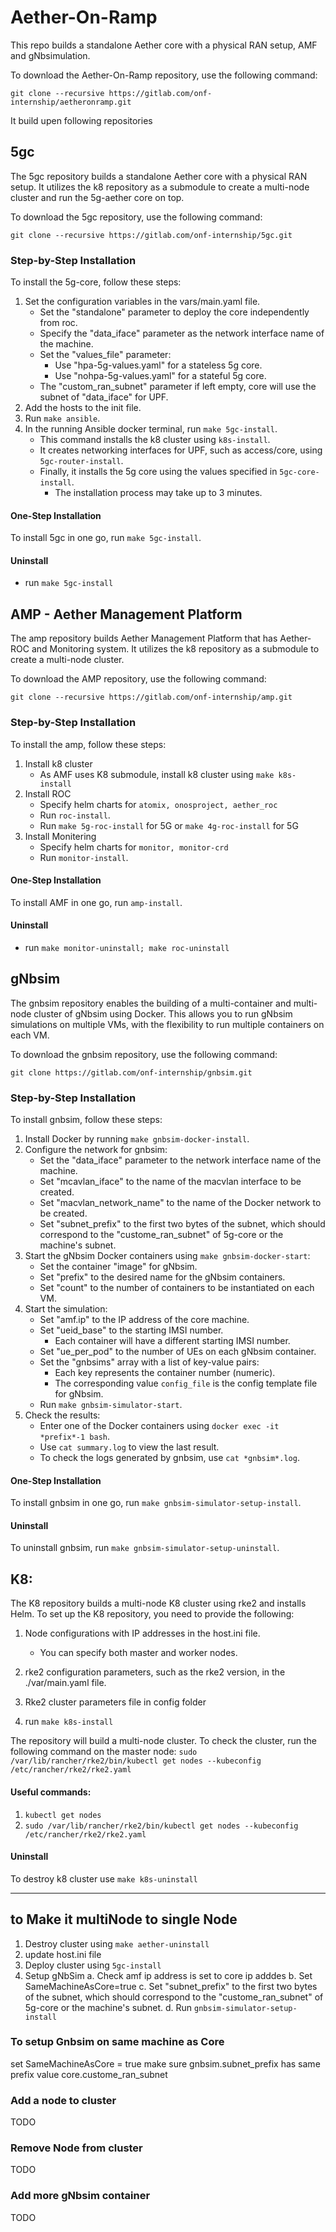 # Aether-On-Ramp
This repo builds a standalone Aether core with a physical RAN setup, AMF and gNbsimulation.

To download the Aether-On-Ramp repository, use the following command:
```
git clone --recursive https://gitlab.com/onf-internship/aetheronramp.git
```
It build upen following repositories 

## 5gc

The 5gc repository builds a standalone Aether core with a physical RAN setup. It utilizes the k8 repository as a submodule to create a multi-node cluster and run the 5g-aether core on top.

To download the 5gc repository, use the following command:
```
git clone --recursive https://gitlab.com/onf-internship/5gc.git
```

### Step-by-Step Installation
To install the 5g-core, follow these steps:
1. Set the configuration variables in the vars/main.yaml file.
   - Set the "standalone" parameter to deploy the core independently from roc.
   - Specify the "data_iface" parameter as the network interface name of the machine.
   - Set the "values_file" parameter:
     - Use "hpa-5g-values.yaml" for a stateless 5g core.
     - Use "nohpa-5g-values.yaml" for a stateful 5g core.
   - The "custom_ran_subnet" parameter if left empty, core will use the subnet of "data_iface" for UPF.
2. Add the hosts to the init file.
3. Run `make ansible`.
4. In the running Ansible docker terminal, run `make 5gc-install`.
   - This command installs the k8 cluster using `k8s-install`.
   - It creates networking interfaces for UPF, such as access/core, using `5gc-router-install`.
   - Finally, it installs the 5g core using the values specified in `5gc-core-install`.
     - The installation process may take up to 3 minutes.

#### One-Step Installation
To install 5gc in one go, run `make 5gc-install`.
#### Uninstall
   - run `make 5gc-install`


## AMP - Aether Management Platform

The amp repository builds Aether Management Platform that has Aether-ROC and Monitoring system. It utilizes the k8 repository as a submodule to create a multi-node cluster.

To download the AMP repository, use the following command:
```
git clone --recursive https://gitlab.com/onf-internship/amp.git
```
### Step-by-Step Installation
To install the amp, follow these steps:
1. Install k8 cluster
   - As AMF uses K8 submodule, install k8 cluster using `make k8s-install`
2. Install ROC
   - Specify helm charts for `atomix, onosproject, aether_roc`
   - Run `roc-install`.
   - Run `make 5g-roc-install` for 5G or `make 4g-roc-install` for 5G 
3. Install Monitering
   - Specify helm charts for `monitor, monitor-crd`
   - Run `monitor-install`.

#### One-Step Installation
To install AMF in one go, run `amp-install`.
#### Uninstall
   - run `make monitor-uninstall; make roc-uninstall`


## gNbsim

The gnbsim repository enables the building of a multi-container and multi-node cluster of gNbsim using Docker. This allows you to run gNbsim simulations on multiple VMs, with the flexibility to run multiple containers on each VM.

To download the gnbsim repository, use the following command:
```
git clone https://gitlab.com/onf-internship/gnbsim.git
```

### Step-by-Step Installation
To install gnbsim, follow these steps:

1. Install Docker by running `make gnbsim-docker-install`.
2. Configure the network for gnbsim:
   - Set the "data_iface" parameter to the network interface name of the machine.
   - Set "mcavlan_iface" to the name of the macvlan interface to be created.
   - Set "macvlan_network_name" to the name of the Docker network to be created.
   - Set "subnet_prefix" to the first two bytes of the subnet, which should correspond to the "custome_ran_subnet" of 5g-core or the machine's subnet.
3. Start the gNbsim Docker containers using `make gnbsim-docker-start`:
   - Set the container "image" for gNbsim.
   - Set "prefix" to the desired name for the gNbsim containers.
   - Set "count" to the number of containers to be instantiated on each VM.
4. Start the simulation:
   - Set "amf.ip" to the IP address of the core machine.
   - Set "ueid_base" to the starting IMSI number.
     - Each container will have a different starting IMSI number.
   - Set "ue_per_pod" to the number of UEs on each gNbsim container.
   - Set the "gnbsims" array with a list of key-value pairs:
     - Each key represents the container number (numeric).
     - The corresponding value `config_file` is the config template file for gNbsim.
   - Run `make gnbsim-simulator-start`.
5. Check the results:
   - Enter one of the Docker containers using `docker exec -it *prefix*-1 bash`.
   - Use `cat summary.log` to view the last result.
   - To check the logs generated by gnbsim, use `cat *gnbsim*.log`.

#### One-Step Installation
To install gnbsim in one go, run `make gnbsim-simulator-setup-install`.

#### Uninstall
To uninstall gnbsim, run `make gnbsim-simulator-setup-uninstall`.    


## K8:

The K8 repository builds a multi-node K8 cluster using rke2 and installs Helm. To set up the K8 repository, you need to provide the following:

1. Node configurations with IP addresses in the host.ini file.
   - You can specify both master and worker nodes.

2. rke2 configuration parameters, such as the rke2 version, in the ./var/main.yaml file.
3. Rke2 cluster parameters file in config folder
4. run `make k8s-install`

The repository will build a multi-node cluster. To check the cluster, run the following command on the master node:
```sudo /var/lib/rancher/rke2/bin/kubectl get nodes --kubeconfig /etc/rancher/rke2/rke2.yaml```

#### Useful commands:
1. `kubectl get nodes`
2. `sudo /var/lib/rancher/rke2/bin/kubectl get nodes --kubeconfig /etc/rancher/rke2/rke2.yaml`

#### Uninstall
To destroy k8 cluster use `make k8s-uninstall`

--- 

## to Make it multiNode to single Node
1. Destroy cluster using `make aether-uninstall`
2. update host.ini file 
3. Deploy cluster using `5gc-install` 
4. Setup gNbSim
    a. Check amf ip address is set to core ip adddes
    b. Set SameMachineAsCore=true
    c. Set "subnet_prefix" to the first two bytes of the subnet, which should correspond to the "custome_ran_subnet" of 5g-core or the machine's subnet.
    d. Run `gnbsim-simulator-setup-install`

### To setup Gnbsim on same machine as Core
 set SameMachineAsCore = true
 make sure gnbsim.subnet_prefix has same prefix value core.custome_ran_subnet

### Add a node to cluster
TODO
### Remove Node from cluster
TODO
### Add more gNbsim container
TODO

